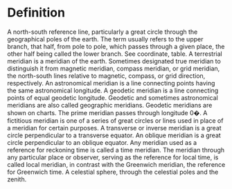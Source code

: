 # Definition

A north-south reference line, particularly a great circle through the
geographical poles of the earth. The term usually refers to the upper
branch, that half, from pole to pole, which passes through a given
place, the other half being called the lower branch. See coordinate,
table. A terrestrial meridian is a meridian of the earth. Sometimes
designated true meridian to distinguish it from magnetic meridian,
compass meridian, or grid meridian, the north-south lines relative to
magnetic, compass, or grid direction, respectively. An astronomical
meridian is a line connecting points having the same astronomical
longitude. A geodetic meridian is a line connecting points of equal
geodetic longitude. Geodetic and sometimes astronomical meridians are
also called geographic meridians. Geodetic meridians are shown on
charts. The prime meridian passes through longitude 0�. A fictitious
meridian is one of a series of great circles or lines used in place of a
meridian for certain purposes. A transverse or inverse meridian is a
great circle perpendicular to a transverse equator. An oblique meridian
is a great circle perpendicular to an oblique equator. Any meridian used
as a reference for reckoning time is called a time meridian. The
meridian through any particular place or observer, serving as the
reference for local time, is called local meridian, in contrast with the
Greenwich meridian, the reference for Greenwich time. A celestial
sphere, through the celestial poles and the zenith.
